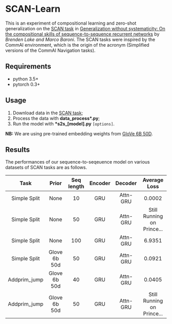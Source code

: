 # SCAN-Learn
This is an experiment of compositional learning and zero-shot generalization on the [SCAN task](https://github.com/brendenlake/SCAN) in [Generalization without systematicity: On the compositional skills of sequence-to-sequence recurrent networks](https://arxiv.org/abs/1711.00350) by *Brenden Lake and Marco Baroni*. The SCAN tasks were inspired by the CommAI environment, which is the origin of the acronym (Simplified versions of the CommAI Navigation tasks).  

## Requirements
- python 3.5+
- pytorch 0.3+

## Usage
1. Download data in the [SCAN task](https://github.com/brendenlake/SCAN);
2. Process the data with **data_process\*.py**;
3. Run the model with **\*s2s_[model].py** `[options]`.  

**NB:** We are using pre-trained embedding weights from [GloVe 6B 50D](https://nlp.stanford.edu/projects/glove/).

## Results
The performances of our sequence-to-seqeuence model on various datasets of SCAN tasks are as follows.

| Task | Prior | Seq length| Encoder | Decoder | Average Loss |
|:--------:|:---------:|:---------:|:----------:|:----------:|:----------:|
Simple Split | None | 10 | GRU | Attn-GRU | 0.0002
Simple Split | None | 50 | GRU | Attn-GRU | Still Running on Prince...
Simple Split | None | 100 | GRU | Attn-GRU | 6.9351
Simple Split | Glove 6b 50d | 50 | GRU | Attn-GRU | 0.0921
Addprim_jump | Glove 6b 50d | 40 | GRU | Attn-GRU | 0.0405
Addprim_jump | Glove 6b 50d | 50 | GRU | Attn-GRU | Still Running on Prince...
